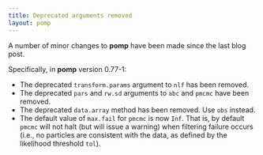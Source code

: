 ```yaml
---
title: Deprecated arguments removed
layout: pomp
---
```


A number of minor changes to **pomp** have been made since the last blog post.
<!--more-->
Specifically, in **pomp** version 0.77-1:

- The deprecated `transform.params` argument to `nlf` has been removed.
- The deprecated `pars` and `rw.sd` arguments to `abc` and `pmcmc` have been removed.
- The deprecated `data.array` method has been removed.
  Use `obs` instead.
- The default value of `max.fail` for `pmcmc` is now `Inf`.
  That is, by default `pmcmc` will not halt (but will issue a warning) when filtering failure occurs (i.e., no particles are consistent with the data, as defined by the likelihood threshold `tol`).
